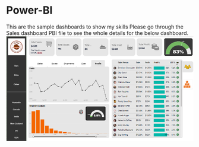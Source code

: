 # Power-BI
This are the sample dashboards to show my skills
Please go through the Sales dashboard PBI file to see the whole details for the below dashboard.
![Sales DashBoard](https://github.com/PrasanthrajT/Power-BI/blob/3b265aaf031111a71c72fd4302eabeca3ac625ad/Sales%20Dashboard.png)


